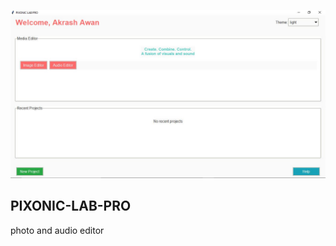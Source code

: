 ![Image Alt](https://github.com/itxawangee/PIXONIC-LAB-PRO/blob/05fe66d854e7718d9b31671424e6f634ee1a0a28/Pixonic.JPG)
## PIXONIC-LAB-PRO

photo and audio editor
